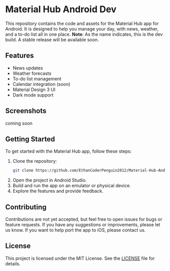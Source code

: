 # Material Hub Android Dev
This repository contains the code and assets for the Material Hub app for Android. It is designed to help you manage your day, with news, weather, and a to-do list all in one place.
**Note**: As the name indicates, this is the dev build. A stable release will be available soon.
## Features
- News updates
- Weather forecasts
- To-do list management
- Calendar integration (soon)
- Material Design 3 UI
- Dark mode support
## Screenshots
coming soon
## Getting Started
To get started with the Material Hub app, follow these steps:
1. Clone the repository:
   ```bash
   git clone https://github.com/EthanCoderPenguin2012/Material-Hub-Android-Dev.git
    ```
2. Open the project in Android Studio.
3. Build and run the app on an emulator or physical device.
4. Explore the features and provide feedback.
## Contributing
Contributions are not yet accepted, but feel free to open issues for bugs or feature requests. If you have any suggestions or improvements, please let us know. If you want to help port the app to iOS, please contact us.
## License
This project is licensed under the MIT License. See the [LICENSE](LICENSE) file for details.
